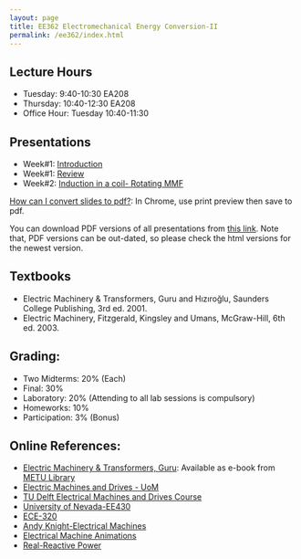 ```yaml
---
layout: page
title: EE362 Electromechanical Energy Conversion-II
permalink: /ee362/index.html
---
```


## Lecture Hours
- Tuesday: 9:40-10:30 EA208
- Thursday: 10:40-12:30 EA208
- Office Hour: Tuesday 10:40-11:30

## Presentations

- Week#1: [Introduction](/presentations/ee362_intro.html)
- Week#1: [Review](/presentations/ee362_review.html)
- Week#2: [Induction in a coil- Rotating MMF](/presentations/ee362_induction.html)


<!---

- Week#3 (06/03): [MMF Distribution](/presentations/ee362_mmf_distribution.html)
- Week#4 (13/03): [Pole-pitch, harmonics, electrical angle](/presentations/ee362_winding_factors.html)
- Week#4 (15/03): [Double-layer windings, induced voltage](/presentations/ee362_double_layer.html)
- Week#5 (20/03): [Induced Voltage Example](/presentations/ee362_mmf_exercise.html)
- Week#5 (22/03): [Induction Motors](/presentations/ee362_induction_motors.html)
- Week#6 (27/03): [Equivalent Circuit of Induction Motors](/presentations/ee   362_induction_motor_equivalent_circuit.html)
- Week#6 (29/03): [Power Flow of Induction Motors](/presentations/ee362_induction_motor_power_torque.html)
- Week#7 (03/04): [Torque in Induction Motors](/presentations/ee362_induction_motor_torque_curve.html)
- Week#7 (05/04): [Recitation Hour](/presentations/ee362_recitation.html)
- Week#8 (10/04): [Starting Current in Induction Motors](/presentations/ee362_induction_motor_starting_current.html)
- Week#9 (17/04): [Control of Induction Motors](/presentations/ee362_induction_motor_control.html)
- Week#10 (24/04): [Synchronous Machines](/presentations/ee362_synchronous_motors.html)
- Week#10 (26/04): [Synchronous Machine Standalone Operation](/presentations/ee362_synchronous_equivalent.html)
- Week#11 (03/05): [Synchronous Machine Operating Modes](/presentations/ee362_synchronous_parallel_power.html)
- Week#12 (08/05): [Synchronous Machine V-curves, Stability Regions](/presentations/ee362_synchronous_v_curves.html)
- Week#12 (10/05): [Salient Pole Synchronous Machines](/presentations/ee362_power_salient.html)
- Week#13 (15/05): [Recitation](/presentations/ee362_recitation2.html)
- Week#14 (22/05): [Single Phase Induction Motors](/presentations/ee362_single_phase_induction.html)

-->

<!---
- Week#13 (11/05): [Synchronous Machine Exercises](/presentations/ee362_synch_problems.html)

-->

[How can I convert slides to pdf?](https://github.com/gnab/remark/issues/50): In Chrome, use print preview then save to pdf.

You can download PDF versions of all presentations from [this link](https://www.dropbox.com/s/bf12o06nkfrzy6p/ee362_presentations.zip?dl=1). Note that, PDF versions can be out-dated, so please check the html versions for the newest version.


## Textbooks
- Electric Machinery & Transformers, Guru and Hızıroğlu, Saunders College Publishing, 3rd ed. 2001.
- Electric Machinery, Fitzgerald, Kingsley and Umans, McGraw-Hill, 6th ed. 2003.

## Grading:

- Two Midterms: 20% (Each)
- Final: 30%
- Laboratory: 20% (Attending to all lab sessions is compulsory)
- Homeworks: 10%
- Participation: 3% (Bonus)

## Online References:
- [Electric Machinery & Transformers, Guru](http://library.metu.edu.tr/search~S4?/aguru/aguru/1,20,35,B/l856~b1417325&FF=aguru+bhag+s&4,,4,1,0/indexsort=-): Available as e-book from [METU Library](http://library.metu.edu.tr/search~S4?/aguru/aguru/1%2C20%2C35%2CB/frameset&FF=aguru+bhag+s&4%2C%2C4/indexsort=-)
- [Electric Machines and Drives - UoM](http://cusp.umn.edu/electric_drives.php)
- [TU Delft Electrical Machines and Drives Course](http://ocw.tudelft.nl/courses/master-electrical-engineering/electrical-machines-and-drives/lectures/)
- [University of Nevada-EE430](http://www.egr.unlv.edu/~eebag/teaching.html)
- [ECE-320](http://www.egr.msu.edu/~fzpeng/ECE320/)
- [Andy Knight-Electrical Machines](http://people.ucalgary.ca/~aknigh/electrical_machines/fundamentals/f_ac.html)
- [Electrical Machine Animations](http://www.ece.umn.edu/users/riaz/animations/listanimations.html)
- [Real-Reactive Power](https://docs.google.com/spreadsheets/d/1UWq0nwKNa3m12aX-A91ea0HT4p0vRpfnZPuwFDwHvIQ/edit?usp=sharing)
